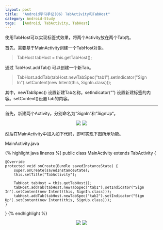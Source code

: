 ```yaml
---
layout: post
title:  "Android学习手记(06) TabActivity和TabHost"
category: Android-Study
tags:   [Android, TabActivity, TabHost]
---
```


使用TabHost可以实现标签式效果，将两个Activity放在两个Tab内。 

首先，需要基于MainActivity创建一个TabHost对象。

>TabHost tabHost = this.getTabHost();

通过 TabHost.addTab() 可以创建一个新Tab。

>TabHost.addTab(tabHost.newTabSpec("tab1").setIndicator("Sign In").setContent(new Intent(this, SignIn.class)));

其中，newTabSpec() 设置新建Tab名称。setIndicator(“”) 设置新建标签的内容。setContent()设置Tab的内容。 

---

首先，新建两个Activity，分别命名为“SignIn“和”SignUp“。

<div style="text-align: center">
<img src="{{ site.url }}/images/posts/201604/2016042401.png"/> 
<img src="{{ site.url }}/images/posts/201604/2016042402.png"/>
</div>
 

然后在MainActivity中加入如下代码，即可实现下图所示功能。 

MainActivity.java

{% highlight java linenos %}
public class MainActivity extends TabActivity {

    @Override
    protected void onCreate(Bundle savedInstanceState) {
        super.onCreate(savedInstanceState);
        this.setTitle("TabActivity");

        TabHost tabHost = this.getTabHost();
        tabHost.addTab(tabHost.newTabSpec("tab1").setIndicator("Sign In").setContent(new Intent(this, SignIn.class)));
        tabHost.addTab(tabHost.newTabSpec("tab2").setIndicator("Sign Up").setContent(new Intent(this, SignUp.class)));
    }
}
{% endhighlight %}

<div style="text-align: center">
<img src="{{ site.url }}/images/posts/201604/2016042403.png"/> 
<img src="{{ site.url }}/images/posts/201604/2016042404.png"/>
</div>
 
